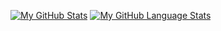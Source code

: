 [![My GitHub Stats](https://github-readme-stats.vercel.app/api/?username=averagess&count_private=true&theme=tokyonight&showicons=true)]()
[![My GitHub Language Stats](https://github-readme-stats.vercel.app/api/top-langs/?username=averagess&langs_count=5&theme=tokyonight)]()

<!--
**Averagess/Averagess** is a ✨ _special_ ✨ repository because its `README.md` (this file) appears on your GitHub profile.

Here are some ideas to get you started:

- 🔭 I’m currently working on ...
- 🌱 I’m currently learning ...
- 👯 I’m looking to collaborate on ...
- 🤔 I’m looking for help with ...
- 💬 Ask me about ...
- 📫 How to reach me: ...
- 😄 Pronouns: ...
- ⚡ Fun fact: ...
-->
